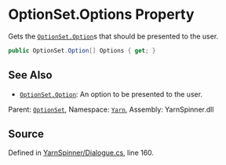 # OptionSet.Options Property

Gets the [`OptionSet.Option`](/api/csharp/yarn/optionset.option.md)s that should be presented to the
user.


```csharp
public OptionSet.Option[] Options { get; }
```



## See Also
* [`OptionSet.Option`](/api/csharp/yarn/optionset.option.md): 
An option to be presented to the user.

<div class="class-metadata">

Parent: [`OptionSet`](/api/csharp/yarn/optionset.md), Namespace: [`Yarn`](/api/csharp/yarn/README.md), Assembly: YarnSpinner.dll
</div>

## Source
Defined in [YarnSpinner/Dialogue.cs](https://github.com/YarnSpinnerTool/YarnSpinner//blob/develop/YarnSpinner/Dialogue.cs#L160), line 160.
